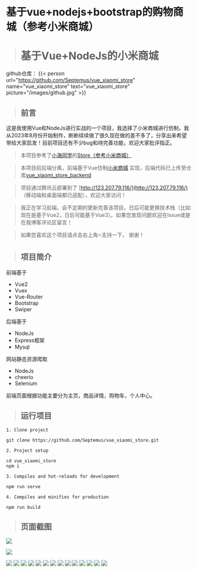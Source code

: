 # 基于vue+nodejs+bootstrap的购物商城（参考小米商城）


> # 基于Vue+NodeJs的小米商城


github仓库：
{{< person url="https://github.com/Septemus/vue_xiaomi_store" name="vue_xiaomi_store" text="vue_xiaomi_store" picture="/images/github.jpg" >}}


> ## 前言

这是我使用Vue和NodeJs进行实战的一个项目，我选择了小米商城进行仿制，我从2023年8月份开始制作，断断续续做了很久现在做的差不多了，分享出来希望带给大家启发！目前项目还有不少bug和待完善功能，欢迎大家批评指正。

> 本项目参考了[小海同学](https://github.com/hai-27)的[Store（参考小米商城）
](https://github.com/hai-27/vue-store/tree/master)


> 本项目前后端分离，前端基于Vue仿制[小米商城](www.mi.com) 实现，后端代码已上传至仓库[vue_xiaomi_store_backend](https://github.com/Septemus/vue_xiaomi_store_backend)

> 项目通过腾讯云部署到了 [http://123.207.79.116/](http://123.207.79.116/) （移动端和桌面端都已适配），欢迎大家访问！


> 我正在学习前端，会不定期的更新完善该项目，日后可能更换技术栈（比如现在是基于Vue2，日后可能基于Vue3）。如果您发现问题欢迎在Issue或是在我博客评论区留言！

> 如果您喜欢这个项目请点击右上角⭐支持一下， 谢谢！


> ## 项目简介

前端基于
- Vue2
- Vuex
- Vue-Router
- Bootstrap
- Swiper

后端基于

- NodeJs
- Express框架
- Mysql

网站静态资源爬取

- NodeJs
- cheerio
- Selenium

前端页面根据功能主要分为主页，商品详情，购物车，个人中心。

> ## 运行项目

```
1. Clone project

git clone https://github.com/Septemus/vue_xiaomi_store.git

2. Project setup

cd vue_xiaomi_store
npm i

3. Compiles and hot-reloads for development

npm run serve

4. Compiles and minifies for production

npm run build
```


> ## 页面截图

![](/images/museum/screenshot1.png)

![](/images/museum/screenshot2.png)

![](/images/museum/screenshot3.png)
![](/images/museum/screenshot4.png)
![](/images/museum/screenshot5.png)
![](/images/museum/screenshot6.png)
![](/images/museum/screenshot7.png)
![](/images/museum/screenshot8.png)
![](/images/museum/screenshot9.png)
![](/images/museum/screenshot10.png)
![](/images/museum/screenshot11.png)
![](/images/museum/screenshot_mob1.png)
![](/images/museum/screenshot_mob2.png)
![](/images/museum/screenshot_mob3.png)
![](/images/museum/screenshot_mob4.png)
![](/images/museum/screenshot_mob5.png)





